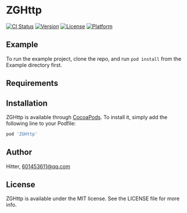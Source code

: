 # ZGHttp

[![CI Status](https://img.shields.io/travis/Hitter/ZGHttp.svg?style=flat)](https://travis-ci.org/Hitter/ZGHttp)
[![Version](https://img.shields.io/cocoapods/v/ZGHttp.svg?style=flat)](https://cocoapods.org/pods/ZGHttp)
[![License](https://img.shields.io/cocoapods/l/ZGHttp.svg?style=flat)](https://cocoapods.org/pods/ZGHttp)
[![Platform](https://img.shields.io/cocoapods/p/ZGHttp.svg?style=flat)](https://cocoapods.org/pods/ZGHttp)

## Example

To run the example project, clone the repo, and run `pod install` from the Example directory first.

## Requirements

## Installation

ZGHttp is available through [CocoaPods](https://cocoapods.org). To install
it, simply add the following line to your Podfile:

```ruby
pod 'ZGHttp'
```

## Author

Hitter, 601453611@qq.com

## License

ZGHttp is available under the MIT license. See the LICENSE file for more info.
